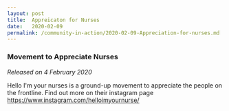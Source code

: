 ```yaml
---
layout: post
title:  Appreicaton for Nurses
date:   2020-02-09
permalink: /community-in-action/2020-02-09-Appreciation-for-nurses.md
---
```


###  Movement to Appreciate Nurses
_Released on 4 February 2020_

Hello I'm your nurses is a ground-up movement to appreciate the people on the frontline. Find out more on their instagram page https://www.instagram.com/helloimyournurse/
